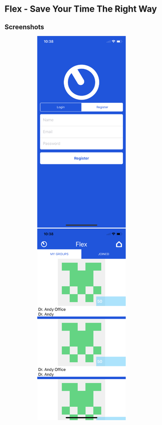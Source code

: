 # Flex - Save Your Time The Right Way

## Screenshots

<div style="text-align:center">

<img src=https://raw.githubusercontent.com/joesuzuki/Flex/master/Flex/Flex/Assets.xcassets/sim.imageset/sim.png width=290 />
<img src=https://raw.githubusercontent.com/joesuzuki/Flex/master/Flex/Flex/Assets.xcassets/sim2.imageset/sim2.png width=290 />
</div>
